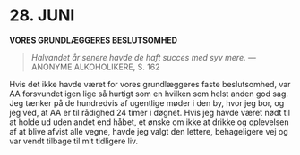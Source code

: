 # 28. JUNI

**VORES GRUNDLÆGGERES BESLUTSOMHED**

> *Halvandet år senere havde de haft succes med syv mere.*
> — ANONYME ALKOHOLIKERE, S. 162

Hvis det ikke havde været for vores grundlæggeres faste beslutsomhed, var AA forsvundet igen lige så hurtigt som en hvilken som helst anden god sag. Jeg tænker på de hundredvis af ugentlige møder i den by, hvor jeg bor, og jeg ved, at AA er til rådighed 24 timer i døgnet. Hvis jeg havde været nødt til at holde ud uden andet end håbet, et ønske om ikke at drikke og oplevelsen af at blive afvist alle vegne, havde jeg valgt den lettere, behageligere vej og var vendt tilbage til mit tidligere liv.
